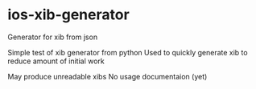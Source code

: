 # ios-xib-generator
Generator for xib from json

Simple test of xib generator from python
Used to quickly generate xib to reduce amount of initial work

May produce unreadable xibs
No usage documentaion (yet)
